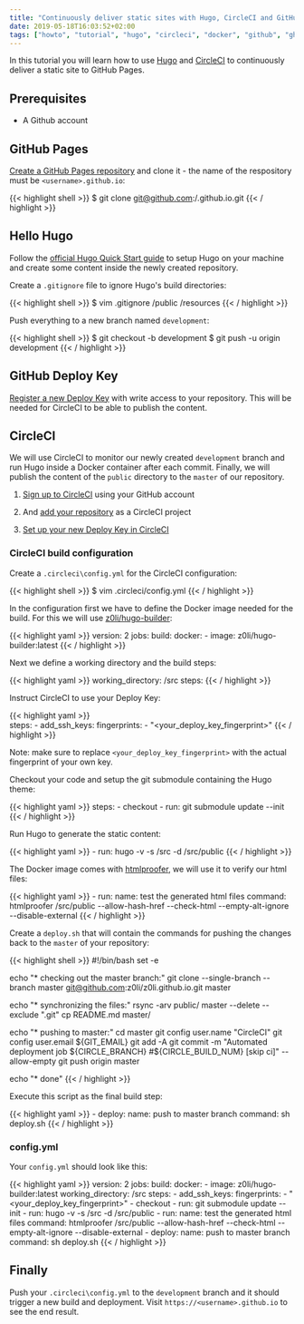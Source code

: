 ```yaml
---
title: "Continuously deliver static sites with Hugo, CircleCI and GitHub Pages"
date: 2019-05-18T16:03:52+02:00
tags: ["howto", "tutorial", "hugo", "circleci", "docker", "github", "gh-pages", "ci/cd"]
---
```


In this tutorial you will learn how to use [Hugo](https://gohugo.io) and [CircleCI](https://circleci.com) to continuously deliver a static site to GitHub Pages.

## Prerequisites

- A Github account

## GitHub Pages

[Create a GitHub Pages repository](https://pages.github.com/) and clone it - the name of the respository must be `<username>.github.io`:

{{< highlight shell >}}
$ git clone git@github.com:<username>/<username>.github.io.git
{{< / highlight >}}

## Hello Hugo

Follow the [official Hugo Quick Start guide](https://gohugo.io/getting-started/quick-start/) to setup Hugo on your machine and create some content inside the newly created repository.

Create a `.gitignore` file to ignore Hugo's build directories:

{{< highlight shell >}}
$ vim .gitignore 
/public
/resources
{{< / highlight >}}

Push everything to a new branch named `development`:

{{< highlight shell >}}
$ git checkout -b development
$ git push -u origin development
{{< / highlight >}}

## GitHub Deploy Key

[Register a new Deploy Key](https://developer.github.com/v3/guides/managing-deploy-keys/#deploy-keys) with write access to your repository. This will be needed for CircleCI to be able to publish the content.

## CircleCI

We will use CircleCI to monitor our newly created `development` branch and run Hugo inside a Docker container after each commit. Finally, we will publish the content of the `public` directory to the `master` of our repository.

1. [Sign up to CircleCI](https://circleci.com/signup/) using your GitHub account

2. And [add your repository](https://circleci.com/add-projects) as a CircleCI project

3. [Set up your new Deploy Key in CircleCI](https://circleci.com/docs/2.0/add-ssh-key/)

### CircleCI build configuration

Create a `.circleci\config.yml` for the CircleCI configuration:

{{< highlight shell >}}
$ vim .circleci/config.yml
{{< / highlight >}}

In the configuration first we have to define the Docker image needed for the build. For this we will use [z0li/hugo-builder](https://hub.docker.com/r/z0li/hugo-builder):

{{< highlight yaml >}}
version: 2
jobs:
  build:
    docker:
      - image: z0li/hugo-builder:latest
{{< / highlight >}}

Next we define a working directory and the build steps:

{{< highlight yaml >}}
    working_directory: /src
    steps:
{{< / highlight >}}

Instruct CircleCI to use your Deploy Key:

{{< highlight yaml >}}  
    steps:
      - add_ssh_keys:
          fingerprints:
            - "<your_deploy_key_fingerprint>"
{{< / highlight >}}

Note: make sure to replace `<your_deploy_key_fingerprint>` with the actual fingerprint of your own key.

Checkout your code and setup the git submodule containing the Hugo theme:

{{< highlight yaml >}}
    steps:
      - checkout
      - run: git submodule update --init
{{< / highlight >}}

Run Hugo to generate the static content:

{{< highlight yaml >}}
      - run: hugo -v -s /src -d /src/public
{{< / highlight >}}

The Docker image comes with [htmlproofer](https://github.com/gjtorikian/html-proofer), we will use it to verify our html files:

{{< highlight yaml >}}
      - run:
          name: test the generated html files
          command: htmlproofer /src/public --allow-hash-href --check-html --empty-alt-ignore --disable-external
{{< / highlight >}}

Create a `deploy.sh` that will contain the commands for pushing the changes back to the `master` of your repository:

{{< highlight shell >}}
#!/bin/bash
set -e

echo "* checking out the master branch:"
git clone --single-branch --branch master git@github.com:z0li/z0li.github.io.git master

echo "* synchronizing the files:"
rsync -arv public/ master --delete --exclude ".git"
cp README.md master/

echo "* pushing to master:"
cd master
git config user.name "CircleCI"
git config user.email ${GIT_EMAIL}
git add -A
git commit -m "Automated deployment job ${CIRCLE_BRANCH} #${CIRCLE_BUILD_NUM} [skip ci]" --allow-empty
git push origin master

echo "* done"
{{< / highlight >}}

Execute this script as the final build step:

{{< highlight yaml >}}
      - deploy:
          name: push to master branch
          command: sh deploy.sh
{{< / highlight >}}

### config.yml

Your `config.yml` should look like this:

{{< highlight yaml >}}
version: 2
jobs:
  build:
    docker:
      - image: z0li/hugo-builder:latest
    working_directory: /src
    steps:
      - add_ssh_keys:
          fingerprints:
            - "<your_deploy_key_fingerprint>"
      - checkout
      - run: git submodule update --init
      - run: hugo -v -s /src -d /src/public
      - run:
          name: test the generated html files
          command: htmlproofer /src/public --allow-hash-href --check-html --empty-alt-ignore --disable-external
      - deploy:
          name: push to master branch
          command: sh deploy.sh
{{< / highlight >}}

## Finally

Push your `.circleci\config.yml` to the `development` branch and it should trigger a new build and deployment. Visit `https://<username>.github.io` to see the end result.
